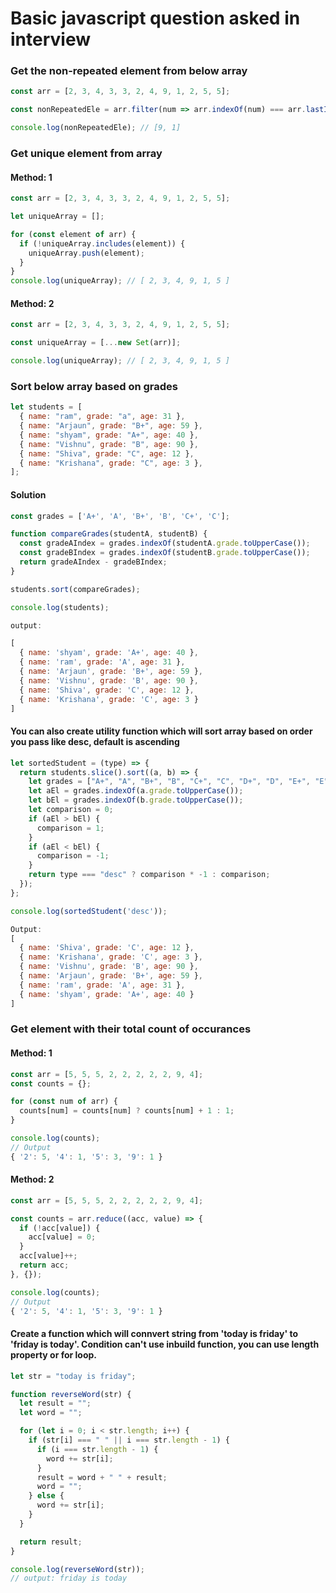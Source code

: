 # Basic javascript question asked in interview

### Get the non-repeated element from below array

```javascript
const arr = [2, 3, 4, 3, 3, 2, 4, 9, 1, 2, 5, 5];

const nonRepeatedEle = arr.filter(num => arr.indexOf(num) === arr.lastIndexOf(num))

console.log(nonRepeatedEle); // [9, 1]
```

### Get unique element from array

#### Method: 1
```javascript
const arr = [2, 3, 4, 3, 3, 2, 4, 9, 1, 2, 5, 5];

let uniqueArray = [];

for (const element of arr) {
  if (!uniqueArray.includes(element)) {
    uniqueArray.push(element);
  }
}
console.log(uniqueArray); // [ 2, 3, 4, 9, 1, 5 ]
```

#### Method: 2
```javascript
const arr = [2, 3, 4, 3, 3, 2, 4, 9, 1, 2, 5, 5];

const uniqueArray = [...new Set(arr)];

console.log(uniqueArray); // [ 2, 3, 4, 9, 1, 5 ]
```

### Sort below array based on grades

```javascript
let students = [
  { name: "ram", grade: "a", age: 31 },
  { name: "Arjaun", grade: "B+", age: 59 },
  { name: "shyam", grade: "A+", age: 40 },
  { name: "Vishnu", grade: "B", age: 90 },
  { name: "Shiva", grade: "C", age: 12 },
  { name: "Krishana", grade: "C", age: 3 },
];
```

#### Solution
```javascript
const grades = ['A+', 'A', 'B+', 'B', 'C+', 'C'];

function compareGrades(studentA, studentB) {
  const gradeAIndex = grades.indexOf(studentA.grade.toUpperCase());
  const gradeBIndex = grades.indexOf(studentB.grade.toUpperCase());
  return gradeAIndex - gradeBIndex;
}

students.sort(compareGrades);

console.log(students);

output:

[
  { name: 'shyam', grade: 'A+', age: 40 },
  { name: 'ram', grade: 'A', age: 31 },
  { name: 'Arjaun', grade: 'B+', age: 59 },
  { name: 'Vishnu', grade: 'B', age: 90 },
  { name: 'Shiva', grade: 'C', age: 12 },
  { name: 'Krishana', grade: 'C', age: 3 }
]
```

#### You can also create utility function which will sort array based on order you pass like desc, default is ascending

```javascript
let sortedStudent = (type) => {
  return students.slice().sort((a, b) => {
    let grades = ["A+", "A", "B+", "B", "C+", "C", "D+", "D", "E+", "E", "F"];
    let aEl = grades.indexOf(a.grade.toUpperCase());
    let bEl = grades.indexOf(b.grade.toUpperCase());
    let comparison = 0;
    if (aEl > bEl) {
      comparison = 1;
    }
    if (aEl < bEl) {
      comparison = -1;
    }
    return type === "desc" ? comparison * -1 : comparison;
  });
};

console.log(sortedStudent('desc'));

Output:
[
  { name: 'Shiva', grade: 'C', age: 12 },
  { name: 'Krishana', grade: 'C', age: 3 },
  { name: 'Vishnu', grade: 'B', age: 90 },
  { name: 'Arjaun', grade: 'B+', age: 59 },
  { name: 'ram', grade: 'A', age: 31 },
  { name: 'shyam', grade: 'A+', age: 40 }
]
```

### Get element with their total count of occurances

#### Method: 1
```Javascript
const arr = [5, 5, 5, 2, 2, 2, 2, 2, 9, 4];
const counts = {};

for (const num of arr) {
  counts[num] = counts[num] ? counts[num] + 1 : 1;
}

console.log(counts);
// Output
{ '2': 5, '4': 1, '5': 3, '9': 1 }
```

#### Method: 2
```Javascript
const arr = [5, 5, 5, 2, 2, 2, 2, 2, 9, 4];

const counts = arr.reduce((acc, value) => {
  if (!acc[value]) {
    acc[value] = 0;
  }
  acc[value]++;
  return acc;
}, {});

console.log(counts);
// Output
{ '2': 5, '4': 1, '5': 3, '9': 1 }
```

#### Create a function which will connvert string from 'today is friday' to 'friday is today'. Condition can't use inbuild function, you can use length property or for loop.

```Javascript
let str = "today is friday";

function reverseWord(str) {
  let result = "";
  let word = "";

  for (let i = 0; i < str.length; i++) {
    if (str[i] === " " || i === str.length - 1) {
      if (i === str.length - 1) {
        word += str[i];
      }
      result = word + " " + result;
      word = "";
    } else {
      word += str[i];
    }
  }

  return result;
}

console.log(reverseWord(str));
// output: friday is today
```